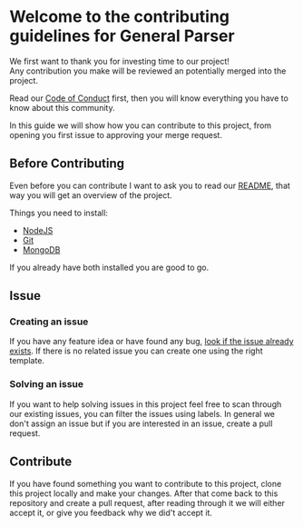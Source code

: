 # Welcome to the contributing guidelines for General Parser

We first want to thank you for investing time to our project!  
Any contribution you make will be reviewed an potentially merged into the project.

Read our [Code of Conduct](./CODE_OF_CONDUCT.md) first, then you will know everything you have to know about this community.

In this guide we will show how you can contribute to this project, from opening you first issue to approving your merge request.

## Before Contributing

Even before you can contribute I want to ask you to read our [README](./README.md), that way you will get an overview of the project.

Things you need to install:

- [NodeJS](https://nodejs.org/en/)
- [Git](https://git-scm.com/)
- [MongoDB](https://www.mongodb.com/)

If you already have both installed you are good to go.

## Issue

### Creating an issue

If you have any feature idea or have found any bug, [look if the issue already exists](https://docs.github.com/en/search-github/searching-on-github/searching-issues-and-pull-requests#search-by-the-title-body-or-comments). If there is no related issue you can create one using the right template.

### Solving an issue

If you want to help solving issues in this project feel free to scan through our existing issues, you can filter the issues using labels. In general we don't assign an issue but if you are interested in an issue, create a pull request.

## Contribute

If you have found something you want to contribute to this project, clone this project locally and make your changes. After that come back to this repository and create a pull request, after reading through it we will either accept it, or give you feedback why we did't accept it.
